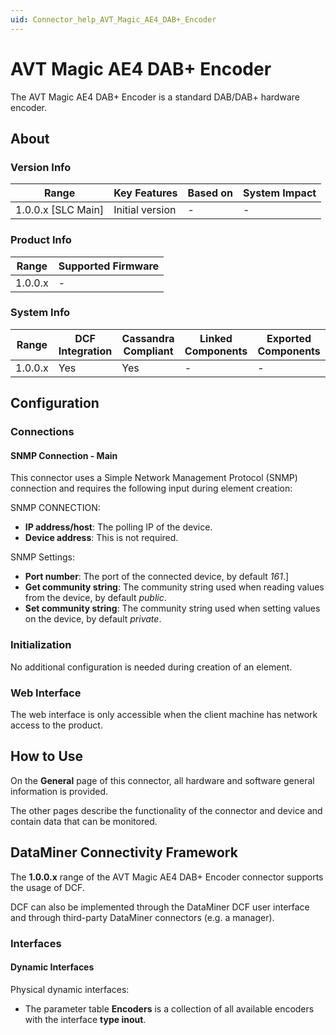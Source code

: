 ```yaml
---
uid: Connector_help_AVT_Magic_AE4_DAB+_Encoder
---
```


# AVT Magic AE4 DAB+ Encoder

The AVT Magic AE4 DAB+ Encoder is a standard DAB/DAB+ hardware encoder.

## About

### Version Info

| Range                | Key Features     | Based on     | System Impact     |
|----------------------|------------------|--------------|-------------------|
| 1.0.0.x [SLC Main]   | Initial version  | -            | -                 |

### Product Info

| Range     | Supported Firmware     |
|-----------|------------------------|
| 1.0.0.x   | -                      |

### System Info

| Range     | DCF Integration     | Cassandra Compliant     | Linked Components     | Exported Components     |
|-----------|---------------------|-------------------------|-----------------------|-------------------------|
| 1.0.0.x   | Yes                 | Yes                     | -                     | -                       |

## Configuration

### Connections

#### SNMP Connection - Main

This connector uses a Simple Network Management Protocol (SNMP) connection and requires the following input during element creation:

SNMP CONNECTION:

- **IP address/host**: The polling IP of the device.
- **Device address**: This is not required.

SNMP Settings:

- **Port number**: The port of the connected device, by default *161*.\]
- **Get community string**: The community string used when reading values from the device, by default *public*.
- **Set community string**: The community string used when setting values on the device, by default *private*.

### Initialization

No additional configuration is needed during creation of an element.

### Web Interface

The web interface is only accessible when the client machine has network access to the product.

## How to Use

On the **General** page of this connector, all hardware and software general information is provided.

The other pages describe the functionality of the connector and device and contain data that can be monitored.

## DataMiner Connectivity Framework

The **1.0.0.x** range of the AVT Magic AE4 DAB+ Encoder connector supports the usage of DCF.

DCF can also be implemented through the DataMiner DCF user interface and through third-party DataMiner connectors (e.g. a manager).

### Interfaces

#### Dynamic Interfaces

Physical dynamic interfaces:

- The parameter table **Encoders** is a collection of all available encoders with the interface **type inout**.
